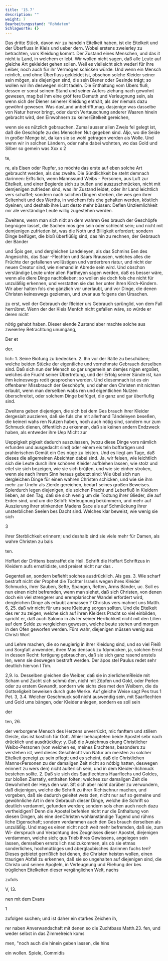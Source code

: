 ```yaml
---
title: '15.7'
description: ""
weight: 7
Bearbeitungsstand: "Rohdaten"
Schlagworte: {}
---
```

<!-- seite 739 -->


Das dritte Stück, davon wir zu handeln Eitelkeit
haben, ist die Eitelkeit und der Überfluss in Kleis und ueber
dern. Wobei erstens zweierley zu betrachten, vors Kleidung
kommt. Der Zustand eines Menschen, und das it nicht iu
Land, in welchem er lebt. Wir wollen nicht sagen,
daß alle Leute auf gleiche Art gekleidet gehen sollen.
Weil es vielleicht sich wederi für ihre Leiber, noch auch
für ihr Vermögen schicken würde. Und wenn ein Mensch
reinlich, und ohne Überfluss gekleidet ist, obschon
solche Kleider seiner sein mögen, als diejenigen sind,
die sein Diener oder Gesinde trágt; so wollen wir ihn
deswegen nicht tadeln. Die Enthaltung vom Übers
fluß, dessen er sonst seinem Stand und seiner Aufers
ziehung nach gewohnt gewesen, mag bei ihm eine gróf
fere Demuth und Verleugnung sein, als wenn sich
der Diener seinerer Kleidung enthält, als der niemals
dazu gewöhnt gewesen. Was dasLand anbetrifft,mag.
dasjenige was dasselbe von Natur hervor bringt, oder
durch Vertauschung anderer Waaren hinein gebracht
wird, den Einwohnern zu keinerEitelkeit gereichen,

wenn sie es nützlich gebrauchen. Zumal ausser allen Zweis fel gelegt ist, daß die Geschöpfe zu des Menschen Nut gegeben sind. Áljo, wo die Seide in großer Menge ist, da kan sie so wohl getragen werden ais Wolle. Und wenn wir in solchen Ländern, oder nahe dabei wohnten, wo das Gold und Silber so gemein was Xxx x 2

te,

<!-- seite 740 -->

re, als Eisen oder Rupfer, so möchte das erste auf eben solche Art gebraucht werden, als das zweite. Die Sündlichkeit be steht demnach darinnen: Erfts lich, wenn Mannssund Weibs - Personen, aus Luft zur Eitelkeit, und einer Begierde sich zu bußen und auszuschmücken, nicht mit demjenigen zufrieden sind, was ihr Zustand leidet, oder ihr Land leichtlich vers schaffet; sondern nach solchen Dingen streben, die wes gen ihrer Seltenheit und des Werths, in welchem fols che gehalten werden, köstlich dyeinen; und deshalb ihre Lust desto mehr büssen: Deflen Unziemlichkeit mir ale verständige Leute willig zugestehen werden.

Zweitens, wenn man sich nidt an dem wahren Ges brauch der Geschöpfe begnügen lasset, die Sachen mos gen sein oder schlecht sein; und nicht mit demjenigen zufrieden ist, was die Noth und Billigkeit erfordert; sondern Dinge beifúget, die bloß überflüßig sind, das hin zu rechnen, der Gebrauch der Bänder

und Špis gen, und dergleichen Landeleyen, als das Schmins Een des Angesichts, das Saar -Flechten und Saars Rraussen, welches alles die Früchte der gefallenen wollüstigen und verderbren riatur, und nicht der neuen Creatur sind, wie niemand in Abrede sein wird. Und obschon verständige Leute unter allen Partheyen sagen werden, daß es besser wäre, wenn alle diere Dinge nachblieben; so wollen sie doch fols che nicht für unzuläßig erkennen, und verstatten sie das her unter ihren Kirch-Kindern. Wir aber halten fols che gänzlich vor unerlaubt, und vor Dinge, die denen Christen keineswegs geziemen, und zwar aus folgens den Ursachen.

 zu erst, weil der Gebrauch der Rleider urs Gebrauch sprünglid, von dem Fall herrúbret. Wenn der der Kleis Menfch nicht gefallen wäre, so würde er deren nicht

nötig gehabt haben. Dieser elende Zustand aber machte solche aus zweierley Betrachtung unumgäng,

Der et

der.

<!-- seite 741 -->

 lich: 1. Seine Biofung zu bedecken. 2. Ihn vor
der Rälte zu beschüben; welche beiden Stücke der
eigentliche und vornehmste Gebrauch derselben sind.
Daß sich nun der Mensch so gar ungemein an demjes
nigen ergoßet, welches die Frucht seiner Übertretung,
und der Erfolg seiner Sünde ist, kan ihm keineswegs
redit gesprochen werden. Und diesemnach ist es ein
offenbarer Missbrauch der Geschöpfe, und daher den
Christen mit nichten erlaubt, wenn man derselben wabs
ren und eigentlichen Nutzen überschreitet, oder solchem
Dinge beifúget, die ganz und gar überfiufig sind.

  Zweitens geben diejenigen, die sich bei dem Ges
brauch ihrer Kleider dergesialt auszieren, daß sie fuls
che mit allerhand Tándeleyen beseßen, die keineri wahs
ren Nutzen haben, noch auch nötig sind, sondern nur
zum Schmuck dienen, öffentlich zu erkennen, daß sie
keinen andern Endzweck haben, als entweder ihre Uep Micht zur

Ueppigkeit pigkeit dadurch auszulassen, (wozu diese Dinge vors nämlich erfunden und ausgedacht sind) oder einem eis teln boffartigen und prahlerischen Gemüt ein Ges nüge zu leisten. Und es liegt am Tage, daß dieses die allgemeinen Absichten dabei sind. Ja, wir felsen, wie leichtlich sich die Leute durch ihre schönen Kleider aufblehen lassen, wie stolz und eitel sie sich bezeigen, wie sie sich brújfen, und wie sie einher stroken, wenn sie nach ihrem Sinn heraus gebutzt sind: Wie übel sich nun dergleichen Dinge für einen wahren Christen schicken, und wie sie ihm mehr zur Unehr als Zierde gereichen, bedarf seines großen Beweises. Spierdurch legen diejenigen, die soichen Pracht und Leberfluß in Kleidern lieben, an den Tag, daß sie sich wenig um die Todtung ihrer Glieder, die auf Erden sind, und um die Selbft: Verleugnung bekümmern, und mehr auf Auszierung ihrer stinkenden Madens Sace als auf Schmückung ihrer unsterblichen Seelen bes Dacht sind. Welches klar beweist, wie wenig sie sich



3
<!-- seite 741 -->
ihrer Sterblichkeit erinnern; und deshalb sind sie viele mehr für Damen, als wahre Christen zu bals

ten.

Hoffart der Drittens bestraffet die Heil. Schrift die Hoffart Schriftzus in Kleidern aufs ernstlidiste, und preiset nicht nur das .

Gegenteil an, sondern befiehlt solches ausdrücklich. Als ges. 3. Wie scharf bestraft nicht der Prophet die Tochter Israels wegen ihres Kleider Schmucks, ihrer Sauben, Sefte, Spangen, Retten, Arms Bänder, uc. Soll es nun einen nicht befremden, wenn man siehet, daß sich Christen, von denen doch ein viel strengerer und eremplarischer Wandel erfordert wird, dergleichen Dinge als erlaubt anmassen ? Christus vers mahnet uns Matth. 6, 25. daß wir nicht für uns sere Kleidung sorgen sollten. Und die Eitelkeit des rer zu zeigen, welche sich auf ihren Kleiders Pracht so viel einbilden, spricht er, daß auch Salomo in als ler seiner Herrlichkeit nicht mit den Lilien auf dem Selde zu vergleichen gewesen, welche beute stehen und morgen in den Ofen geworfen werden. Fürs wahr, diejenigen müssen wenig aus Christi Wort

und Lehre machen, die so neugierig in ihrer Kleidung sind, und so viel Fleiß und Sorgfalt anwenden, ihren Mas densack zu fdymücken, ja, solchen Ernst in dessen Recht: fertigung gebrauchen, daß sie sich ganz rasend anstels len, wenn sie deswegen bestraft werden. Der äpos stel Paulus redet sehr deutlich hiervon I Tim.

2,9. Io. Desselben gleichen die Weiber, daß sie in zierlichemRleide mit Scham und Zucht sich schmü đen, nicht mit Zöpfen und Gold, oder Perlen oder  zu erstem Gewandt, sondern wie sichs zies met den Weibern, die da Gottseligkeit beweisen durch gute Werke. Auf gleiche Weise sagt Pes trus 1 Pet. 3, 3.4. Welcher Geschmuck soll nicht auswendig sein, mit Saarflechten und Gold ums bängen, oder Kleider anlegen, sondern es soll sein

der

ten, 26.
<!-- seite 743 -->
 der verborgene Mensch des Herzens unverrückt,
mic fanftem und stillem Geiste, das ist kostlich für
Gott. Alhier behaupteten beide Apostel sebr nach
 drücklich und ausdrücklicy: y. Daß die Ausichmus
ckung Christlicher Weibo-Personen (von welchen es,
meines Erachtens, besonders zu verstehen ist, weil
dieses Geschlecht von Natur am meisten zu solcher
Eitelkeit geneigt zu sein pflegt; und es scheint, daß
die Christlichen Manns«Personen zu der damaligen
 Zeit nicht so nótbig hatten, deswegen erinnert zu wers
den) nicht äußerlich sein, und in dem Kleider-Schmuck
 bestehen sollte. 2. Daß sie sich des Saatflechtens Haarflechs
und Goldes, zur bloßen Zierratly, enthalten folten;
welches zur damaligen Zeit die Gewohnheit der Heys
den war. Sft sich aber nicht darüber zu verwundern,
daß diejenigen, welche die Schrift zu ihrer Richtschnur
machen, und vorgeben, daß sie dadurch geleitet wets
den, nicht nur auf so gemeine und gewöhnliche Art in
dem Gebrauch dieser Dinge, welche die Schrift so
deutlich verdammt, gefunden werden; sondern sols
 chen auch noch dazu vertheidigen? Denn die Apostel
befehlen nicht nur die Enthaltung von diesen Dingen,
als eine denChristen wohlanständige Tugend und rühms
liche Eigenschaft; sondern verdammen auch den Ges
brauch derselben als unzuläßig. Und mag es einen
nicht noch weit mehr befremden, daß sie, zum Wi-
derspruch und Verachtung des Zeugnisses dieser
 Apostel, diejenigen verdammen, welche sich; qus Trieb
ihres Gewissens, angelegen sein lassen, demselben ernsts
 lich nadizukommen, als ob sie etmas sonderliches,
hochmútbiges und aberglaubisches darinnen fuchs
ten? Dieses gebietet gerrißlich bei denen, die Christen
heisten wollen, einen traurigen Abfall zu erkennen, daß
sie so ungehalten auf diejenigen sind, die Christo und
seinen Apojteln, in Verleugnung und Fliehung der bes
trúglichen Eitelkeiten dieser vergänglichen Welt, nachs

zufols

V, 13.

nen mit dem Evans

1
<!-- seite 744 -->
zufolgen suchen; und ist daher ein starkes Zeichen ih,

rer naben Anverwandschaft mit denen so die Zuchtbass Matth.23. fen, und weder selbst in das Zimmelreich koms

men, "noch auch die hinein geben lassen, die hins

ein wollen. Spiele, Commidis

